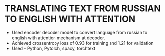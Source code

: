 # TRANSLATING TEXT FROM RUSSIAN TO ENGLISH WITH ATTENTION
- Used encoder decoder model to convert language from russian to english with attention mechanism at decoder.
- Achieved crossentropy loss of 0.93 for training and 1.21 for validation
- Used - Python, Pytorch, spacy, torchtext